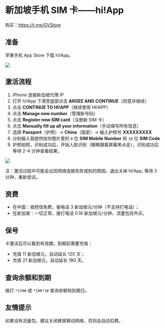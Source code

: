 # 新加坡手机 SIM 卡——hi!App

购买：https://t.me/GVStore

## 准备
苹果手机 App Store 下载 hi!App。

[![](https://i.imgur.com/ehxbFZs.png)](https://apps.apple.com/us/app/singtel-prepaid-hi-app/id1034712778)

## 激活流程
1. iPhone 连接新加坡代理 IP
2. 打开 hi!App 下滑至底部点击 **ARGEE AND CONTINUE**（同意并继续）
3. 点击 **CONTINUE TO HI!APP**（继续使用 HI!APP）
4. 点击 **Manage new number**（管理新号码）
5. 点击 **Register new SIM card**（注册新 SIM 卡）
6. 点击 **Manually fill up all your information**（手动填写所有信息）
7. 选择 **Passport**（护照）→ **China**（国家）→ 输入护照号 **XXXXXXXXX**
8. 分别输入我提供给你图片里的 `8` 位 **SIM Mobile Number** 和 `18` 位 **SIM Code**
9. 护照拍照，识别成功后，开始人脸识别（眼睛跟着屏幕黑点走），识别成功后等待 2-4 分钟查看结果。

![](https://i.imgur.com/0gK6340.jpg)

注：激活过程中可能会出现网络连接失败或别的原因，退出关掉 hi!App, 等待 3 分钟，重新尝试。 

## 资费

- 在中国：收短信免费，接电话 3 新加坡元/分钟（不支持打电话）；
- 在新加坡：一切正常，接打电话 0.16 新加坡元/分钟，流量包另外买。

## 保号
卡激活后可以看到有效期，到期前需要充值：
- 充值 11 新加坡元，自动延长 120 天；
- 充值 21 新加坡元，自动延长 180 天。

## 查询余额和到期
拨打 `*139#` 或 `*100*1#` 查询余额和到期日。

## 友情提示
如果没有流量包，建议关闭蜂窝移动网络，否则会自动扣费。





